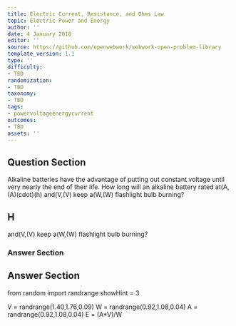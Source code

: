```yaml
---
title: Electric Current, Resistance, and Ohms Law
topic: Electric Power and Energy
author: ''
date: 4 January 2018
editor: ''
source: https://github.com/openwebwork/webwork-open-problem-library
template_version: 1.1
type: ''
difficulty:
- TBD
randomization:
- TBD
taxonomy:
- TBD
tags:
- powervoltageenergycurrent
outcomes:
- TBD
assets: ''
---
```


## Question Section 

Alkaline batteries have the advantage of putting out constant voltage until very nearly the end of their life.
How long will an alkaline battery rated at(A,(A)(cdot)(h) and(V,(V) keep a(W,(W) flashlight bulb burning?

## H
and(V,(V) keep a(W,(W) flashlight bulb burning?
### Answer Section


## Answer Section

from random import randrange
showHint = 3


V = randrange(1.40,1.76,0.09)
W = randrange(0.92,1.08,0.04)
A = randrange(0.92,1.08,0.04)
E = (A*V)/W